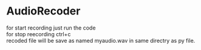 # AudioRecoder

for start recording just run the code<br>
for stop reecording ctrl+c <br>
recoded file will be save as named myaudio.wav in same directry as py file.
